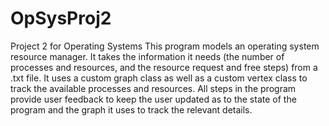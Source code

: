 # OpSysProj2
Project 2 for Operating Systems
This program models an operating system resource manager. It takes the information it needs (the number of processes and resources, and the resource request and free steps) from a .txt file.
It uses a custom graph class as well as a custom vertex class to track the available processes and resources.
All steps in the program provide user feedback to keep the user updated as to the state of the program and the graph it uses to track the relevant details.
